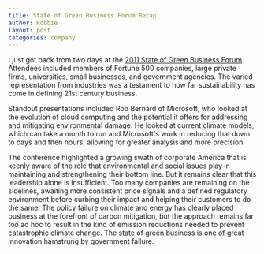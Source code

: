 ```yaml
---
title: State of Green Business Forum Recap
author: Robbie
layout: post
categories: company
---
```


I just got back from two days at the [2011 State of Green Business Forum](http://www.greenbiz.com/stateofgreenbusinessforum2011/sf). Attendees included members of Fortune 500 companies, large private firms, universities, small businesses, and government agencies. The varied representation from industries was a testament to how far sustainability has come in defining 21st century business. 

<!-- more start -->

Standout presentations included Rob Bernard of Microsoft, who looked at the evolution of cloud computing and the potential it offers for addressing and mitigating environmental damage. He looked at current climate models, which can take a month to run and Microsoft's work in reducing that down to days and then hours, allowing for greater analysis and more precision. 

The conference highlighted a growing swath of corporate America that is keenly aware of the role that environmental and social issues play in maintaining and strengthening their bottom line. But it remains clear that this leadership alone is insufficient. Too many companies are remaining on the sidelines, awaiting more consistent price signals and a defined regulatory environment before curbing their impact and helping their customers to do the same. The policy failure on climate and energy has clearly placed business at the forefront of carbon mitigation, but the approach remains far too ad hoc to result in the kind of emission reductions needed to prevent catastrophic climate change. The state of green business is one of great innovation hamstrung by government failure.

<!-- more end -->
